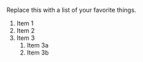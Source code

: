 Replace this with a list of your favorite things.
1. Item 1
2. Item 2
3. Item 3
   1. Item 3a
   2. Item 3b
  
